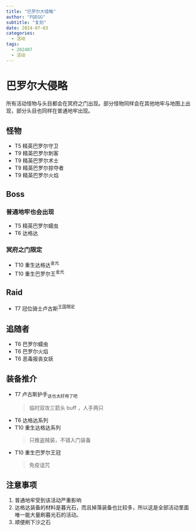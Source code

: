 ```yaml
---
title: "巴罗尔大侵略"
author: "FQEGG"
subtitle: "复刻"
date: 2024-07-03
categories:
  - 活动
tags:
  - 202407
  - 活动
---
```


# 巴罗尔大侵略

所有活动怪物与头目都会在冥府之门出现。部分怪物同样会在其他地牢与地图上出现，部分头目也同样在普通地牢出现。
 
## 怪物

- T5 精英巴罗尔守卫 
- T9 精英巴罗尔刺客 
- T9 精英巴罗尔术士 
- T9 精英巴罗尔掠夺者 
- T9 精英巴罗尔火焰

## Boss

### 普通地牢也会出现

- T5 精英巴罗尔蠕虫 
- T6 达格达

### 冥府之门限定

- T10 重生达格达<sup>金光</sup>
- T10 重生巴罗尔王<sup>金光</sup>

## Raid

- T7 冠位骑士卢古斯<sup>王国限定</sup>

## 追随者

- T6 巴罗尔蠕虫 
- T6 巴罗尔火焰 
- T6 恶毒报丧女妖 

## 装备推介

- T7 卢古斯护手<sub>这也太好用了吧</sub>
  > 临时双攻三箭头 buff ，人手两只
- T6 达格达系列
- T10 重生达格达系列
  > 只推盗贼装，不错入门装备
- T10 重生巴罗尔王冠
  > 免疫诅咒

## 注意事项

1. 普通地牢受到该活动严重影响
2. 达格达装备的材料是暮光石，而且掉落装备也比较多，所以这是全部活动里面唯一能大量刷暮光石的活动。
3. 顺便刷下沙之石